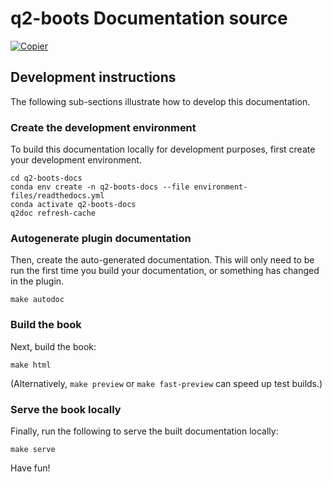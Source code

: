 # q2-boots Documentation source

[![Copier](https://img.shields.io/endpoint?url=https://raw.githubusercontent.com/copier-org/copier/master/img/badge/badge-grayscale-inverted-border-orange.json)](https://github.com/copier-org/copier)

## Development instructions

The following sub-sections illustrate how to develop this documentation.

### Create the development environment

To build this documentation locally for development purposes, first create your development environment.

```
cd q2-boots-docs
conda env create -n q2-boots-docs --file environment-files/readthedocs.yml
conda activate q2-boots-docs
q2doc refresh-cache
```

### Autogenerate plugin documentation

Then, create the auto-generated documentation.
This will only need to be run the first time you build your documentation, or something has changed in the plugin.

```
make autodoc
```

### Build the book

Next, build the book:

```
make html
```

(Alternatively, `make preview` or `make fast-preview` can speed up test builds.)

### Serve the book locally

Finally, run the following to serve the built documentation locally:

```
make serve
```

Have fun!
